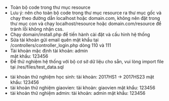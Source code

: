 - Toàn bộ code trong thư mục resource
- Lưu ý: nên cho toàn bộ code trong thư mục resource ra thư mục gốc và chạy theo đường dẫn localhost hoặc domain.com, không nên đặt trong thư mục con và chạy localhost/resource hoặc domain.com/resource để tránh lỗi không nhận css.
- Chạy domain/install.php để tiến hành cài đặt và cấu hình hệ thống
- Sửa tài khoản gửi email quên mật khẩu tại /controllers/controller_login.php dòng 110 và 111
- Tài khoản mặc định
	tài khoản: admin	
	mật khẩu: 123456
- Để thử nghiệm hệ thống với bộ cơ sở dữ liệu cho sẵn, vui lòng import file tại /res/files/test_data.sql
+ tài khoản thử nghiệm học sinh: 
		tài khoản: 2017HS1 -> 2017HS23
		mật khẩu: 123456
+ tài khoản thử nghiệm giaovien: 
		tài khoản: giaovien
		mật khẩu: 123456
+ tài khoản thử nghiệm admin: 
		tài khoản: admin
		mật khẩu: 123456